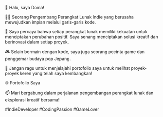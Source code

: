 👋 Halo, saya Doma!

👨‍💻 Seorang Pengembang Perangkat Lunak Indie yang berusaha mewujudkan impian melalui garis-garis kode.

🌟 Saya percaya bahwa setiap perangkat lunak memiliki kekuatan untuk menciptakan perubahan positif. Saya senang menciptakan solusi kreatif dan berinovasi dalam setiap proyek.

🎮 Selain bermain dengan kode, saya juga seorang pecinta game dan penggemar budaya pop Jepang.

🚀 Jangan ragu untuk menjelajahi portofolio saya untuk melihat proyek-proyek keren yang telah saya kembangkan!

🌐 Portofolio Saya

📫 Mari bergabung dalam perjalanan pengembangan perangkat lunak dan eksplorasi kreatif bersama!

#IndieDeveloper #CodingPassion #GameLover

<!---
M-Fathin-Halim/M-Fathin-Halim is a ✨ special ✨ repository because its `README.md` (this file) appears on your GitHub profile.
You can click the Preview link to take a look at your changes.
--->
